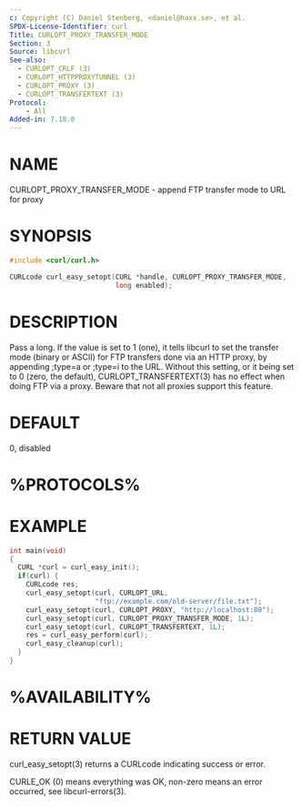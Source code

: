 ```yaml
---
c: Copyright (C) Daniel Stenberg, <daniel@haxx.se>, et al.
SPDX-License-Identifier: curl
Title: CURLOPT_PROXY_TRANSFER_MODE
Section: 3
Source: libcurl
See-also:
  - CURLOPT_CRLF (3)
  - CURLOPT_HTTPPROXYTUNNEL (3)
  - CURLOPT_PROXY (3)
  - CURLOPT_TRANSFERTEXT (3)
Protocol:
    - All
Added-in: 7.18.0
---
```


# NAME

CURLOPT_PROXY_TRANSFER_MODE - append FTP transfer mode to URL for proxy

# SYNOPSIS

~~~c
#include <curl/curl.h>

CURLcode curl_easy_setopt(CURL *handle, CURLOPT_PROXY_TRANSFER_MODE,
                          long enabled);
~~~

# DESCRIPTION

Pass a long. If the value is set to 1 (one), it tells libcurl to set the
transfer mode (binary or ASCII) for FTP transfers done via an HTTP proxy, by
appending ;type=a or ;type=i to the URL. Without this setting, or it being set
to 0 (zero, the default), CURLOPT_TRANSFERTEXT(3) has no effect when
doing FTP via a proxy. Beware that not all proxies support this feature.

# DEFAULT

0, disabled

# %PROTOCOLS%

# EXAMPLE

~~~c
int main(void)
{
  CURL *curl = curl_easy_init();
  if(curl) {
    CURLcode res;
    curl_easy_setopt(curl, CURLOPT_URL,
                     "ftp://example.com/old-server/file.txt");
    curl_easy_setopt(curl, CURLOPT_PROXY, "http://localhost:80");
    curl_easy_setopt(curl, CURLOPT_PROXY_TRANSFER_MODE, 1L);
    curl_easy_setopt(curl, CURLOPT_TRANSFERTEXT, 1L);
    res = curl_easy_perform(curl);
    curl_easy_cleanup(curl);
  }
}
~~~

# %AVAILABILITY%

# RETURN VALUE

curl_easy_setopt(3) returns a CURLcode indicating success or error.

CURLE_OK (0) means everything was OK, non-zero means an error occurred, see
libcurl-errors(3).
